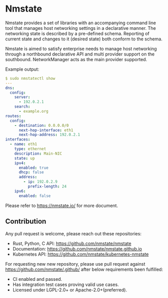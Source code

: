 # Nmstate

Nmstate provides a set of  libraries with an accompanying command line tool
that manages host networking settings in a declarative manner. The networking
state is described by a pre-defined schema. Reporting of current state and
changes to it (desired state) both conform to the schema.

Nmstate is aimed to satisfy enterprise needs to manage host networking through
a northbound declarative API and multi provider support on the southbound.
NetworkManager acts as the main provider supported.

Example output:

```yml
$ sudo nmstatectl show
---
dns:
  config:
    server:
      - 192.0.2.1
    search:
      - example.org
routes:
  config:
    - destination: 0.0.0.0/0
      next-hop-interface: eth1
      next-hop-address: 192.0.2.1
interfaces:
  - name: eth1
    type: ethernet
    description: Main-NIC
    state: up
    ipv4:
      enabled: true
      dhcp: false
      address:
        - ip: 192.0.2.9
          prefix-length: 24
    ipv6:
      enabled: false
```

Please refer to <https://nmstate.io/> for more document.


## Contribution

Any pull request is welcome, please reach out these repositories:

 * Rust, Python, C API: <https://github.com/nmstate/nmstate>
 * Documentation: <https://github.com/nmstate/nmstate.github.io>
 * Kubernetes API: <https://github.com/nmstate/kubernetes-nmstate>

For requesting new new repository, please use pull request against
<https://github.com/nmstate/.github/> after below requirements been fulfilled:
 * CI enabled and passed.
 * Has integration test cases proving valid use cases.
 * Licensed under LGPL-2.0+ or Apache-2.0+(preferred).
